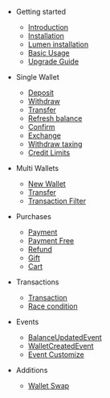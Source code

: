 - Getting started

    - [Introduction](README)
    - [Installation](installation)
    - [Lumen installation](lumen)
    - [Basic Usage](basic-usage)
    - [Upgrade Guide](upgrade-guide)

- Single Wallet

    - [Deposit](deposit)
    - [Withdraw](withdraw)
    - [Transfer](transfer)
    - [Refresh balance](refresh)
    - [Confirm](confirm)
    - [Exchange](exchange)
    - [Withdraw taxing](taxing)
    - [Credit Limits](credit-limits)

- Multi Wallets

    - [New Wallet](new-wallet)
    - [Transfer](wallet-transfer)
    - [Transaction Filter](transaction-filter)

- Purchases

    - [Payment](payment)
    - [Payment Free](pay-free)
    - [Refund](refund)
    - [Gift](gift)
    - [Cart](cart)

- Transactions

    - [Transaction](transaction) 
    - [Race condition](race-condition) 

- Events
    
    - [BalanceUpdatedEvent](balance-updated-event)
    - [WalletCreatedEvent](wallet-created-event)
    - [Event Customize](event-customize)

- Additions

    - [Wallet Swap](laravel-wallet-swap)
